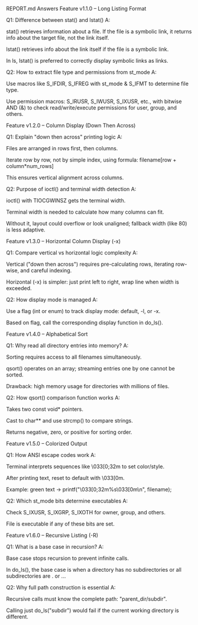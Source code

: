 REPORT.md Answers
Feature v1.1.0 – Long Listing Format

Q1: Difference between stat() and lstat()
A:

stat() retrieves information about a file. If the file is a symbolic link, it returns info about the target file, not the link itself.

lstat() retrieves info about the link itself if the file is a symbolic link.

In ls, lstat() is preferred to correctly display symbolic links as links.

Q2: How to extract file type and permissions from st_mode
A:

Use macros like S_IFDIR, S_IFREG with st_mode & S_IFMT to determine file type.

Use permission macros: S_IRUSR, S_IWUSR, S_IXUSR, etc., with bitwise AND (&) to check read/write/execute permissions for user, group, and others.

Feature v1.2.0 – Column Display (Down Then Across)

Q1: Explain "down then across" printing logic
A:

Files are arranged in rows first, then columns.

Iterate row by row, not by simple index, using formula:
filename[row + column*num_rows]

This ensures vertical alignment across columns.

Q2: Purpose of ioctl() and terminal width detection
A:

ioctl() with TIOCGWINSZ gets the terminal width.

Terminal width is needed to calculate how many columns can fit.

Without it, layout could overflow or look unaligned; fallback width (like 80) is less adaptive.

Feature v1.3.0 – Horizontal Column Display (-x)

Q1: Compare vertical vs horizontal logic complexity
A:

Vertical ("down then across") requires pre-calculating rows, iterating row-wise, and careful indexing.

Horizontal (-x) is simpler: just print left to right, wrap line when width is exceeded.

Q2: How display mode is managed
A:

Use a flag (int or enum) to track display mode: default, -l, or -x.

Based on flag, call the corresponding display function in do_ls().

Feature v1.4.0 – Alphabetical Sort

Q1: Why read all directory entries into memory?
A:

Sorting requires access to all filenames simultaneously.

qsort() operates on an array; streaming entries one by one cannot be sorted.

Drawback: high memory usage for directories with millions of files.

Q2: How qsort() comparison function works
A:

Takes two const void* pointers.

Cast to char** and use strcmp() to compare strings.

Returns negative, zero, or positive for sorting order.

Feature v1.5.0 – Colorized Output

Q1: How ANSI escape codes work
A:

Terminal interprets sequences like \033[0;32m to set color/style.

After printing text, reset to default with \033[0m.

Example: green text → printf("\033[0;32m%s\033[0m\n", filename);

Q2: Which st_mode bits determine executables
A:

Check S_IXUSR, S_IXGRP, S_IXOTH for owner, group, and others.

File is executable if any of these bits are set.

Feature v1.6.0 – Recursive Listing (-R)

Q1: What is a base case in recursion?
A:

Base case stops recursion to prevent infinite calls.

In do_ls(), the base case is when a directory has no subdirectories or all subdirectories are . or ...

Q2: Why full path construction is essential
A:

Recursive calls must know the complete path: "parent_dir/subdir".

Calling just do_ls("subdir") would fail if the current working directory is different.

